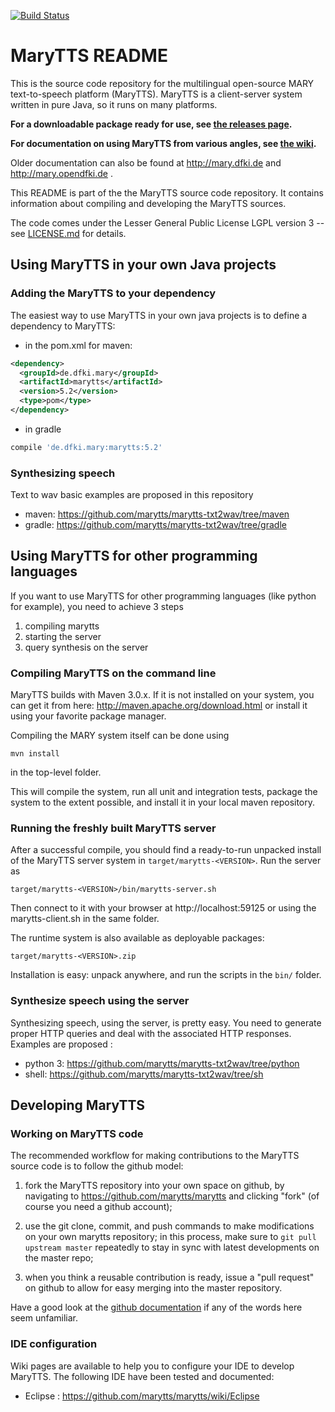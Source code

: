 [![Build Status](https://travis-ci.org/marytts/marytts.svg?branch=5.1.x)](https://travis-ci.org/marytts/marytts)

# MaryTTS README

This is the source code repository for the multilingual open-source MARY text-to-speech platform (MaryTTS).
MaryTTS is a client-server system written in pure Java, so it runs on many platforms.

**For a downloadable package ready for use, see [the releases page](https://github.com/marytts/marytts/releases).**

**For documentation on using MaryTTS from various angles, see [the wiki](https://github.com/marytts/marytts/wiki).**

Older documentation can also be found at http://mary.dfki.de and http://mary.opendfki.de .


This README is part of the the MaryTTS source code repository.
It contains information about compiling and developing the MaryTTS sources.

The code comes under the Lesser General Public License LGPL version 3 -- see [LICENSE.md](LICENSE.md) for details.


##  Using MaryTTS in your own Java projects

### Adding the MaryTTS to your dependency
The easiest way to use MaryTTS in your own java projects is to define a dependency to MaryTTS:

- in the pom.xml for maven:
```xml
<dependency>
  <groupId>de.dfki.mary</groupId>
  <artifactId>marytts</artifactId>
  <version>5.2</version>
  <type>pom</type>
</dependency>
```
- in gradle
```groovy
compile 'de.dfki.mary:marytts:5.2'
```

### Synthesizing speech

Text to wav basic examples are proposed in this repository
- maven: https://github.com/marytts/marytts-txt2wav/tree/maven
- gradle: https://github.com/marytts/marytts-txt2wav/tree/gradle

## Using MaryTTS for other programming languages

If you want to use MaryTTS for other programming languages (like python for example), you need to achieve 3 steps
1. compiling marytts
2. starting the server
3. query synthesis on the server


### Compiling MaryTTS on the command line

MaryTTS builds with Maven 3.0.x.
If it is not installed on your system, you can get it from here:
http://maven.apache.org/download.html or install it using your favorite package manager.

Compiling the MARY system itself can be done using

    mvn install

in the top-level folder.

This will compile the system, run all unit and integration tests, package the system to the extent possible, and install it in your local maven repository.


### Running the freshly built MaryTTS server


After a successful compile, you should find a ready-to-run unpacked install of the MaryTTS server system in `target/marytts-<VERSION>`.
Run the server as

	target/marytts-<VERSION>/bin/marytts-server.sh

Then connect to it with your browser at http://localhost:59125 or using the marytts-client.sh in the same folder.

The runtime system is also available as deployable packages:

    target/marytts-<VERSION>.zip

Installation is easy:
unpack anywhere, and run the scripts in the `bin/` folder.

### Synthesize speech using the server

Synthesizing speech, using the server, is pretty easy.
You need to generate proper HTTP queries and deal with the associated HTTP responses.
Examples are proposed :
- python 3: https://github.com/marytts/marytts-txt2wav/tree/python
- shell: https://github.com/marytts/marytts-txt2wav/tree/sh

## Developing MaryTTS

### Working on MaryTTS code

The recommended workflow for making contributions to the MaryTTS source code is to follow the github model:

1. fork the MaryTTS repository into your own space on github, by navigating to  https://github.com/marytts/marytts and clicking "fork" (of course you need a github account);

2. use the git clone, commit, and push commands to make modifications on your own marytts repository;
   in this process, make sure to `git pull upstream master` repeatedly to stay in sync with latest developments on the master repo;

3. when you think a reusable contribution is ready, issue a "pull request" on github to allow for easy merging into the master repository.

Have a good look at the [github documentation](http://help.github.com/) if any of the words here seem unfamiliar.

### IDE configuration

Wiki pages are available to help you to configure your IDE to develop MaryTTS.
The following IDE have been tested and documented:
- Eclipse : https://github.com/marytts/marytts/wiki/Eclipse
